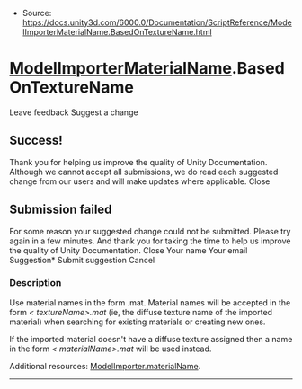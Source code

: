 * Source: https://docs.unity3d.com/6000.0/Documentation/ScriptReference/ModelImporterMaterialName.BasedOnTextureName.html

#  [ModelImporterMaterialName](https://docs.unity3d.com/6000.0/Documentation/ScriptReference/ModelImporterMaterialName.html).BasedOnTextureName
Leave feedback
Suggest a change
## Success!
Thank you for helping us improve the quality of Unity Documentation. Although we cannot accept all submissions, we do read each suggested change from our users and will make updates where applicable.
Close
## Submission failed
For some reason your suggested change could not be submitted. Please <a>try again</a> in a few minutes. And thank you for taking the time to help us improve the quality of Unity Documentation.
Close
Your name Your email Suggestion* Submit suggestion
Cancel
### Description
Use material names in the form <textureName>.mat.
Material names will be accepted in the form _< textureName>.mat_ (ie, the diffuse texture name of the imported material) when searching for existing materials or creating new ones.  
  
If the imported material doesn't have a diffuse texture assigned then a name in the form _< materialName>.mat_ will be used instead.  
  
Additional resources: [ModelImporter.materialName](https://docs.unity3d.com/6000.0/Documentation/ScriptReference/ModelImporter-materialName.html).
* * *
